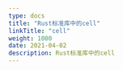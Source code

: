 ```yaml
---
type: docs
title: "Rust标准库中的cell"
linkTitle: "cell"
weight: 1000
date: 2021-04-02
description: Rust标准库中的cell
---
```



